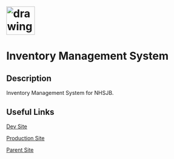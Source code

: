 # <img src="https://playground.nhhs-sjb.org/static/inventoryresource/logo.png" alt="drawing" width="75"/>

# Inventory Management System

## Description

Inventory Management System for NHSJB.

## Useful Links
[Dev Site](https://playground.nhhs-sjb.org/home/)

[Production Site](https://deck.nhhs-sjb.org/)

[Parent Site](https://nhhs-sjb.org/)
